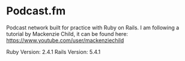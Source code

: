 # Podcast.fm 


Podcast network built for practice with Ruby on Rails. I am following a tutorial by Mackenzie Child, it can be found here: https://www.youtube.com/user/mackenziechild


Ruby Version: 2.4.1
Rails Version: 5.4.1
